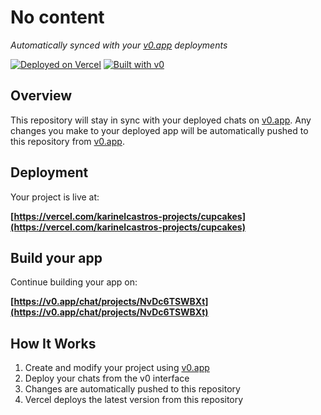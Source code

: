# No content

*Automatically synced with your [v0.app](https://v0.app) deployments*

[![Deployed on Vercel](https://img.shields.io/badge/Deployed%20on-Vercel-black?style=for-the-badge&logo=vercel)](https://vercel.com/karinelcastros-projects/cupcakes)
[![Built with v0](https://img.shields.io/badge/Built%20with-v0.app-black?style=for-the-badge)](https://v0.app/chat/projects/NvDc6TSWBXt)

## Overview

This repository will stay in sync with your deployed chats on [v0.app](https://v0.app).
Any changes you make to your deployed app will be automatically pushed to this repository from [v0.app](https://v0.app).

## Deployment

Your project is live at:

**[https://vercel.com/karinelcastros-projects/cupcakes](https://vercel.com/karinelcastros-projects/cupcakes)**

## Build your app

Continue building your app on:

**[https://v0.app/chat/projects/NvDc6TSWBXt](https://v0.app/chat/projects/NvDc6TSWBXt)**

## How It Works

1. Create and modify your project using [v0.app](https://v0.app)
2. Deploy your chats from the v0 interface
3. Changes are automatically pushed to this repository
4. Vercel deploys the latest version from this repository